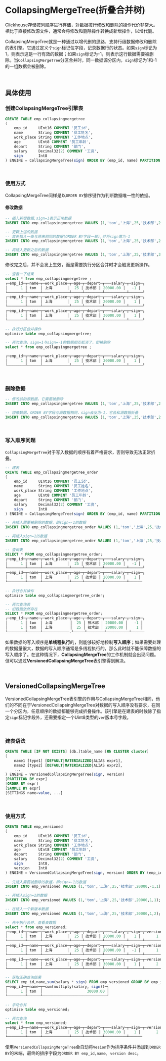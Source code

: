 # CollapsingMergeTree(折叠合并树)

Clickhouse存储按列顺序进行存储，对数据按行修改和删除的操作代价非常大。相比于直接修改源文件，通常会将修改和删除操作转换成新增操作，以增代删。

CollapsingMergeTree就是一种通过以增代删的思路，支持行级数据修改和删除的表引擎。它通过定义个`sign`标记位字段，记录数据行的状态。如果`sign`标记为1，则表示这是一行有效的数据；如果`sign`标记为-1，则表示这行数据需要被删除。当`CollapsingMergeTree`分区合并时，同一数据源分区内，`sign`标记为1和-1的一组数据会被删除。

&nbsp;

## 具体使用

### 创建CollapsingMergeTree引擎表

```SQL
CREATE TABLE emp_collapsingmergetree
(
    emp_id     UInt16 COMMENT '员工id',
    name       String COMMENT '员工姓名',
    work_place String COMMENT '工作地点',
    age        UInt8 COMMENT '员工年龄',
    depart     String COMMENT '部门',
    salary     Decimal32(2) COMMENT '工资',
    sign       Int8
) ENGINE = CollapsingMergeTree(sign) ORDER BY (emp_id, name) PARTITION BY work_place;
```

&nbsp;

### 使用方式

CollapsingMergeTree同样是以`ORDER BY`排序键作为判断数据唯一性的依据。

#### 修改数据

```SQL
-- 插入新增数据,sign=1表示正常数据
INSERT INTO emp_collapsingmergetree VALUES (1,'tom','上海',25,'技术部',20000,1);

-- 更新上述的数据
-- 首先插入一条与原来相同的数据(ORDER BY字段一致),并将sign置为-1
INSERT INTO emp_collapsingmergetree VALUES (1,'tom','上海',25,'技术部',20000,-1);

-- 再插入更新之后的数据
INSERT INTO emp_collapsingmergetree VALUES (1,'tom','上海',25,'技术部',30000,1);
```

修改完之后，并不会发上生效，而是需要执行分区合并时才会触发更新操作。

```SQL
-- 查看一下结果
select * from emp_collapsingmergetree ;
┌─emp_id─┬─name─┬─work_place─┬─age─┬─depart─┬───salary─┬─sign─┐
│      1 │ tom  │ 上海       │  25 │ 技术部 │ 20000.00 │   -1 │
└────────┴──────┴────────────┴─────┴────────┴──────────┴──────┘
┌─emp_id─┬─name─┬─work_place─┬─age─┬─depart─┬───salary─┬─sign─┐
│      1 │ tom  │ 上海       │  25 │ 技术部 │ 20000.00 │    1 │
└────────┴──────┴────────────┴─────┴────────┴──────────┴──────┘
┌─emp_id─┬─name─┬─work_place─┬─age─┬─depart─┬───salary─┬─sign─┐
│      1 │ tom  │ 上海       │  25 │ 技术部 │ 30000.00 │    1 │
└────────┴──────┴────────────┴─────┴────────┴──────────┴──────┘

-- 执行分区合并操作
optimize table emp_collapsingmergetree;

-- 再次查询，sign=1与sign=-1的数据相互抵消了，即被删除
select * from emp_collapsingmergetree ;

┌─emp_id─┬─name─┬─work_place─┬─age─┬─depart─┬───salary─┬─sign─┐
│      1 │ tom  │ 上海       │  25 │ 技术部 │ 30000.00 │    1 │
└────────┴──────┴────────────┴─────┴────────┴──────────┴──────┘
```

&nbsp;

### 删除数据

```SQL
-- 修改前的源数据，它需要被删除
INSERT INTO emp_collapsingmergetree VALUES (1,'tom','上海',25,'技术部',20000,1);

-- 镜像数据，ORDER BY字段与源数据相同，sign去反为-1，它会和源数据折叠
INSERT INTO emp_collapsingmergetree VALUES (1,'tom','上海',25,'技术部',20000,-1);
```

&nbsp;

### 写入顺序问题

`CollapsingMergeTree`对于写入数据的顺序有着严格要求，否则导致无法正常折叠。

```SQL
-- 建表
CREATE TABLE emp_collapsingmergetree_order
(
    emp_id     UInt16 COMMENT '员工id',
    name       String COMMENT '员工姓名',
    work_place String COMMENT '工作地点',
    age        UInt8 COMMENT '员工年龄',
    depart     String COMMENT '部门',
    salary     Decimal32(2) COMMENT '工资',
    sign       Int8
) ENGINE = CollapsingMergeTree(sign) ORDER BY (emp_id, name) PARTITION BY work_place;

-- 先插入需要被删除的数据，即sign=-1的数据
INSERT INTO emp_collapsingmergetree_order VALUES (1,'tom','上海',25,'技术部',20000,-1);

-- 再插入sign=1的数据
INSERT INTO emp_collapsingmergetree_order VALUES (1,'tom','上海',25,'技术部',20000,1);

-- 查询表
SELECT * FROM emp_collapsingmergetree_order;
┌─emp_id─┬─name─┬─work_place─┬─age─┬─depart─┬───salary─┬─sign─┐
│      1 │ tom  │ 上海       │  25 │ 技术部 │ 20000.00 │   -1 │
└────────┴──────┴────────────┴─────┴────────┴──────────┴──────┘
┌─emp_id─┬─name─┬─work_place─┬─age─┬─depart─┬───salary─┬─sign─┐
│      1 │ tom  │ 上海       │  25 │ 技术部 │ 20000.00 │    1 │
└────────┴──────┴────────────┴─────┴────────┴──────────┴──────

-- 执行合并操作
optimize table emp_collapsingmergetree_order;

-- 再次查询表
-- 旧数据依然存在
SELECT * FROM emp_collapsingmergetree_order;
┌─emp_id─┬─name─┬─work_place─┬─age─┬─depart─┬───salary─┬─sign─┐
│      1 │ tom  │ 上海        │  25 │ 技术部 │ 20000.00 │   -1 │
│      1 │ tom  │ 上海        │  25 │ 技术部 │ 20000.00 │    1 │
└────────┴──────┴────────────-┴─────┴────────┴──────────┴──────
```

如果数据的写入顺序是**单线程执行**的，则能够较好地控制**写入顺序**；如果需要处理的数据量很大，数据的写入顺序通常是多线程执行的，那么此时就不能保障数据的写入顺序了。在这种情况下，**CollapsingMergeTree**的工作机制就会出现问题。但可以通过**VersionedCollapsingMergeTree**表引擎得到解决。

&nbsp;

## VersionedCollapsingMergeTree

VersionedCollapsingMergeTree表引擎的作用与CollapsingMergeTree相同，他们的不同在于VersionedCollapsingMergeTree对数据的写入顺序没有要求，在同一个分区内，任意顺序的数据都能够完成折叠操作。该引擎是在建表的时候除了指定`sign`标记字段外，还需要指定一个Uint8类型的`ver`版本号字段。

&nbsp;

### 建表语法

```SQL
CREATE TABLE [IF NOT EXISTS] [db.]table_name [ON CLUSTER cluster]
(
    name1 [type1] [DEFAULT|MATERIALIZED|ALIAS expr1],
    name2 [type2] [DEFAULT|MATERIALIZED|ALIAS expr2],
    ...
) ENGINE = VersionedCollapsingMergeTree(sign, version)
[PARTITION BY expr]
[ORDER BY expr]
[SAMPLE BY expr]
[SETTINGS name=value, ...]
```

&nbsp;

### 使用方式

```SQL
CREATE TABLE emp_versioned
(
    emp_id     UInt16 COMMENT '员工id',
    name       String COMMENT '员工姓名',
    work_place String COMMENT '工作地点',
    age        UInt8 COMMENT '员工年龄',
    depart     String COMMENT '部门',
    salary     Decimal32(2) COMMENT '工资',
    sign       Int8,
    version    Int8
) ENGINE = VersionedCollapsingMergeTree(sign, version) ORDER BY (emp_id, name) PARTITION BY work_place;
  
-- 先插入需要被删除的数据，即sign=-1的数据
INSERT INTO emp_versioned VALUES (1,'tom','上海',25,'技术部',20000,-1,1);

-- 再插入sign=1的数据
INSERT INTO emp_versioned VALUES (1,'tom','上海',25,'技术部',20000,1,1);

-- 在插入一个新版本数据
INSERT INTO emp_versioned VALUES (1,'tom','上海',25,'技术部',30000,1,2);

-- 先不执行合并，查看表数据
select * from emp_versioned;
┌─emp_id─┬─name─┬─work_place─┬─age─┬─depart─┬───salary─┬─sign─┬─version─┐
│      1 │ tom  │ 上海       │  25 │ 技术部 │ 20000.00 │    1 │       1 │
└────────┴──────┴────────────┴─────┴────────┴──────────┴──────┴─────────┘
┌─emp_id─┬─name─┬─work_place─┬─age─┬─depart─┬───salary─┬─sign─┬─version─┐
│      1 │ tom  │ 上海       │  25 │ 技术部 │ 20000.00 │   -1 │       1 │
└────────┴──────┴────────────┴─────┴────────┴──────────┴──────┴─────────┘
┌─emp_id─┬─name─┬─work_place─┬─age─┬─depart─┬───salary─┬─sign─┬─version─┐
│      1 │ tom  │ 上海       │  25 │ 技术部 │ 30000.00 │    1 │       2 │
└────────┴──────┴────────────┴─────┴────────┴──────────┴──────┴─────────┘

-- 获取正确查询结果
SELECT emp_id,name,sum(salary * sign) FROM emp_versioned GROUP BY emp_id,name HAVING sum(sign) > 0;
┌─emp_id─┬─name─┬─sum(multiply(salary, sign))─┐
│      1 │ tom  │                    30000.00 │
└────────┴──────┴─────────────────────────────┘

-- 手动合并
optimize table emp_versioned;

-- 再次查询
select * from emp_versioned;
┌─emp_id─┬─name─┬─work_place─┬─age─┬─depart─┬───salary─┬─sign─┬─version─┐
│      1 │ tom  │ 上海       │  25 │ 技术部 │ 30000.00 │    1 │       2 │
└────────┴──────┴────────────┴─────┴────────┴──────────┴──────
```

使用`VersionedCollapsingMergeTree`会自动将`Vesion`作为排序条件并添加到`ORDER BY`的末端，最终的排序字段为`ORDER BY emp_id,name, version desc`。
